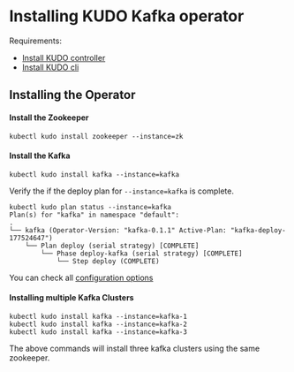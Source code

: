# Installing KUDO Kafka operator

Requirements:

- [Install KUDO controller](https://kudo.dev/docs/getting-started/)
- [Install KUDO cli](https://kudo.dev/docs/cli/)


## Installing the Operator

#### Install the Zookeeper 
```
kubectl kudo install zookeeper --instance=zk
```

#### Install the Kafka 
```
kubectl kudo install kafka --instance=kafka
```

Verify the if the deploy plan for `--instance=kafka` is complete.
```
kubectl kudo plan status --instance=kafka
Plan(s) for "kafka" in namespace "default":
.
└── kafka (Operator-Version: "kafka-0.1.1" Active-Plan: "kafka-deploy-177524647")
    └── Plan deploy (serial strategy) [COMPLETE]
        └── Phase deploy-kafka (serial strategy) [COMPLETE]
            └── Step deploy (COMPLETE)
```

You can check all [configuration options](./configuration.md)

#### Installing multiple Kafka Clusters

```
kubectl kudo install kafka --instance=kafka-1
kubectl kudo install kafka --instance=kafka-2
kubectl kudo install kafka --instance=kafka-3
```

The above commands will install three kafka clusters using the same zookeeper.